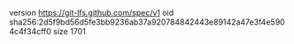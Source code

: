 version https://git-lfs.github.com/spec/v1
oid sha256:2d5f9bd56d5fe3bb9236ab37a920784842443e89142a47e3f4e5904c4f34cff0
size 1701
